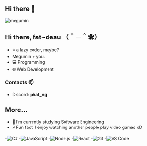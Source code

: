 ## Hi there 👋

![megumin](https://imgur.com/vEJpfff.gif)

## Hi there, fat~desu （＾－＾✿）
- ⭐️ a lazy coder, maybe?
- Megumin > you.
- 💻 Programming
- 🌐 Web Development
  
### Contacts 📫
- Discord: **phat_ng**

## More...
- 🔭 I’m currently studying Software Engineering
- ⚡ Fun fact: I enjoy watching another people play video games xD

-![C#](https://img.shields.io/badge/C%23-239120?style=flat&logo=c-sharp&logoColor=white) 
-![JavaScript](https://img.shields.io/badge/JavaScript-F7DF1E?style=flat&logo=javascript&logoColor=black) 
-![Node.js](https://img.shields.io/badge/Node.js-339933?style=flat&logo=node.js&logoColor=white) 
-![React](https://img.shields.io/badge/React-20232A?style=flat&logo=react&logoColor=61DAFB) 
-![Git](https://img.shields.io/badge/Git-F05032?style=flat&logo=git&logoColor=white)
-![VS Code](https://img.shields.io/badge/VS%20Code-007ACC?style=flat&logo=visual-studio-code&logoColor=white)
